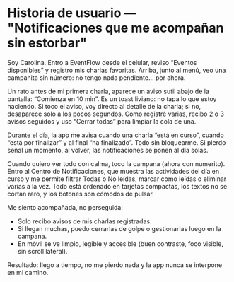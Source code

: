 # Historia de usuario — "Notificaciones que me acompañan sin estorbar"

Soy Carolina. Entro a EventFlow desde el celular, reviso “Eventos disponibles” y registro mis charlas favoritas. Arriba, junto al menú, veo una campanita sin número: no tengo nada pendiente… por ahora.

Un rato antes de mi primera charla, aparece un aviso sutil abajo de la pantalla: “Comienza en 10 min”. Es un toast liviano: no tapa lo que estoy haciendo. Si toco el aviso, voy directo al detalle de la charla; si no, desaparece solo a los pocos segundos. Como registré varias, recibo 2 o 3 avisos seguidos y uso “Cerrar todas” para limpiar la cola de una.

Durante el día, la app me avisa cuando una charla “está en curso”, cuando “está por finalizar” y al final “ha finalizado”. Todo sin bloquearme. Si pierdo señal un momento, al volver, las notificaciones se ponen al día solas.

Cuando quiero ver todo con calma, toco la campana (ahora con numerito). Entro al Centro de Notificaciones, que muestra las actividades del día en curso y me permite filtrar Todas o No leídas, marcar como leídas o eliminar varias a la vez. Todo está ordenado en tarjetas compactas, los textos no se cortan raro, y los botones son cómodos de pulsar.

Me siento acompañada, no perseguida:

- Solo recibo avisos de mis charlas registradas.
- Si llegan muchas, puedo cerrarlas de golpe o gestionarlas luego en la campana.
- En móvil se ve limpio, legible y accesible (buen contraste, foco visible, sin scroll lateral).

Resultado: llego a tiempo, no me pierdo nada y la app nunca se interpone en mi camino.
